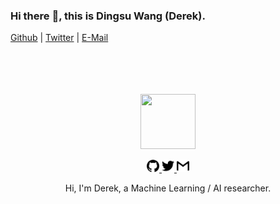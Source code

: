 ### Hi there :wave:, this is Dingsu Wang (Derek).
[Github](https://github.com/Derek-Wds) | [Twitter](https://twitter.com/Derekwds) | [E-Mail](dingsu.wang@gmail.com)

<div align="center">
  <br>
  <br>
  <br>
  <br>
  <a href="https://wangdingsu.com/">
    <img width="88" height="88" src="https://avatars2.githubusercontent.com/u/26081991?s=400&u=781e212b41361ef309ece2154a1458cf3bb33b4d&v=4"/>
  </a>
  <br>
  <p>
    <a href="https://github.com/Derek-Wds">
      <img width="20" height="20" src="imgs/github.svg" />
    </a>
    <a href="https://twitter.com/Derekwds">
      <img width="20" height="20" src="imgs/twitter.svg" />
    </a>
    <a href="mailto:dingsu.wang@gmail.com">
      <img width="20" height="20" src="imgs/gmail.svg" />
    </a>
  </p>
  <p>Hi, I'm Derek, a Machine Learning / AI researcher.</p>
</div>

